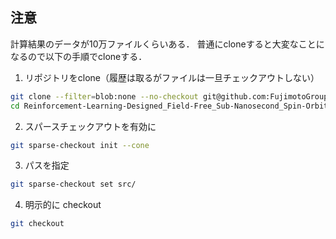 ## 注意
計算結果のデータが10万ファイルくらいある．
普通にcloneすると大変なことになるので以下の手順でcloneする．

1. リポジトリをclone（履歴は取るがファイルは一旦チェックアウトしない）
```bash
git clone --filter=blob:none --no-checkout git@github.com:FujimotoGroup/Reinforcement-Learning-Designed_Field-Free_Sub-Nanosecond_Spin-Orbit-Torque_Switching.git
cd Reinforcement-Learning-Designed_Field-Free_Sub-Nanosecond_Spin-Orbit-Torque_Switching/
```
2. スパースチェックアウトを有効に
```bash
git sparse-checkout init --cone
```
3. パスを指定
```bash
git sparse-checkout set src/
```
4. 明示的に checkout
```bash
git checkout
```
